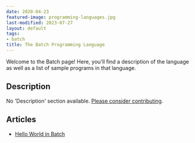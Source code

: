 ```yaml
---
date: 2020-04-23
featured-image: programming-languages.jpg
last-modified: 2023-07-27
layout: default
tags:
- batch
title: The Batch Programming Language
---
```


Welcome to the Batch page! Here, you'll find a description of the language as well as a list of sample programs in that language.

## Description

No 'Description' section available. [Please consider contributing](https://github.com/TheRenegadeCoder/sample-programs-website).

## Articles

- [Hello World in Batch](https://sampleprograms.io/projects/hello-world/batch)